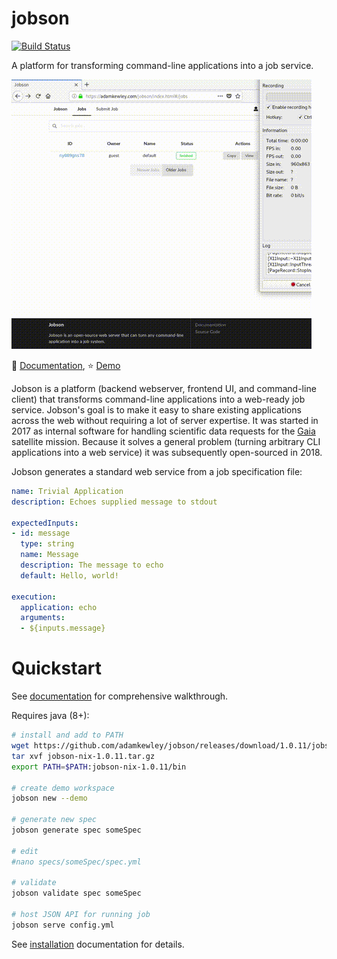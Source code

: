 # jobson

[![Build Status](https://travis-ci.org/adamkewley/jobson.svg?branch=master)](https://travis-ci.org/adamkewley/jobson)

A platform for transforming command-line applications into a job service.

![ui video demo](jobson-docs/src/ui-animation.gif)


📖 [Documentation](https://adamkewley.github.io/jobson), ⭐️ [Demo](https://adamkewley.com/demos/jobson/show/index.html)

Jobson is a platform (backend webserver, frontend UI, and command-line
client) that transforms command-line applications into a web-ready job
service. Jobson's goal is to make it easy to share existing
applications across the web without requiring a lot of server
expertise. It was started in 2017 as internal software for handling
scientific data requests for the [Gaia](https://sci.esa.int/web/gaia)
satellite mission. Because it solves a general problem (turning
arbitrary CLI applications into a web service) it was subsequently
open-sourced in 2018.

Jobson generates a standard web service from a job specification file:

```yaml
name: Trivial Application
description: Echoes supplied message to stdout

expectedInputs:
- id: message
  type: string
  name: Message
  description: The message to echo
  default: Hello, world!

execution:
  application: echo
  arguments:
  - ${inputs.message}
```

# Quickstart

See
[documentation](https://adamkewley.github.io/jobson/quickstart.html)
for comprehensive walkthrough.

Requires java (8+):

```bash
# install and add to PATH
wget https://github.com/adamkewley/jobson/releases/download/1.0.11/jobson-nix-1.0.11.tar.gz
tar xvf jobson-nix-1.0.11.tar.gz
export PATH=$PATH:jobson-nix-1.0.11/bin

# create demo workspace
jobson new --demo

# generate new spec
jobson generate spec someSpec

# edit
#nano specs/someSpec/spec.yml

# validate 
jobson validate spec someSpec

# host JSON API for running job
jobson serve config.yml
```

See [installation](https://adamkewley.github.io/jobson/install.html)
documentation for details.
